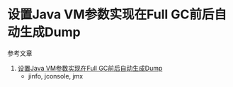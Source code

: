 # 设置Java VM参数实现在Full GC前后自动生成Dump

参考文章

1. [设置Java VM参数实现在Full GC前后自动生成Dump](https://blog.csdn.net/jeff_fangji/article/details/43973745)
    - jinfo, jconsole, jmx
